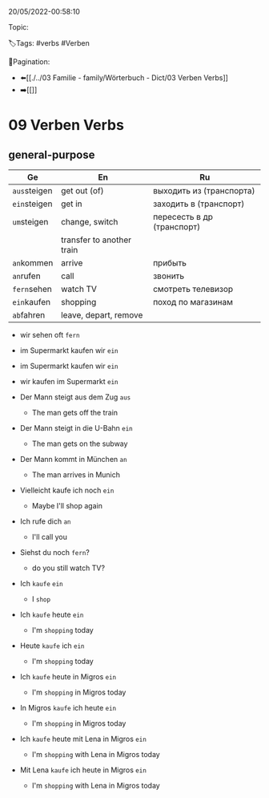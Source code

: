 20/05/2022-00:58:10

Topic:

🏷️Tags: #verbs #Verben

🧭Pagination:
- ⬅️[[./../03 Familie - family/Wörterbuch - Dict/03 Verben Verbs]]
- ➡️[[]]

# 09 Verben Verbs

## general-purpose

| Ge           | En                        | Ru                         |
|--------------|---------------------------|----------------------------|
| `aus`steigen | get out (of)              | выходить из (транспорта)   |
| `ein`steigen | get in                    | заходить в (транспорт)     |
| `um`steigen  | change, switch            | пересесть в др (транспорт) |
|              | transfer to another train |                            |
| `an`kommen   | arrive                    | прибыть                    |
| `an`rufen    | call                      | звонить                    |
| `fern`sehen  | watch TV                  | смотреть телевизор         |
| `ein`kaufen  | shopping                  | поход по магазинам         |
| `ab`fahren   | leave, depart, remove     |                            |



- wir sehen oft `fern`
- im Supermarkt kaufen wir `ein`

- im Supermarkt kaufen wir `ein`
- wir kaufen im Supermarkt `ein`

- Der Mann steigt aus dem Zug `aus`
  - The man gets off the train
- Der Mann steigt in die U-Bahn `ein`
  - The man gets on the subway
- Der Mann kommt in München `an`
  - The man arrives in Munich
- Vielleicht kaufe ich noch `ein`
  - Maybe I'll shop again
- Ich rufe dich `an`
  - I'll call you
- Siehst du noch `fern`?
  - do you still watch TV?

- Ich `kaufe` `ein`
  - I `shop`
- Ich `kaufe` heute `ein`
  - I'm `shopping` today
- Heute `kaufe` ich `ein`
  - I'm `shopping` today
- Ich `kaufe` heute in Migros `ein`
  - I'm `shopping` in Migros today
- In Migros `kaufe` ich heute `ein`
  - I'm `shopping` in Migros today
- Ich `kaufe` heute mit Lena in Migros `ein`
  - I'm `shopping` with Lena in Migros today
- Mit Lena `kaufe` ich heute in Migros `ein`
  - I'm `shopping` with Lena in Migros today